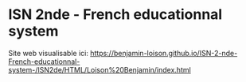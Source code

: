# ISN 2nde - French educationnal system

Site web visualisable ici: https://benjamin-loison.github.io/ISN-2-nde-French-educationnal-system-/ISN2de/HTML/Loison%20Benjamin/index.html
